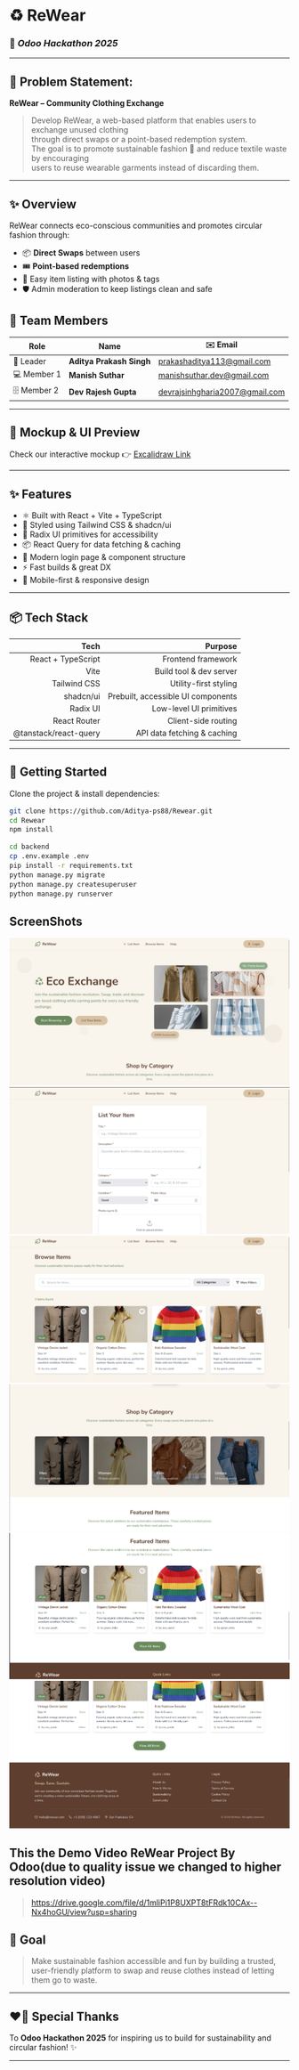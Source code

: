 # ♻️ **ReWear**
### 🌿 *Odoo Hackathon 2025*

---

## 🧵 **Problem Statement:**
**ReWear – Community Clothing Exchange**

> Develop ReWear, a web-based platform that enables users to exchange unused clothing  
> through direct swaps or a point-based redemption system.  
> The goal is to promote sustainable fashion 🌱 and reduce textile waste by encouraging  
> users to reuse wearable garments instead of discarding them.

---

## ✨ **Overview**
ReWear connects eco-conscious communities and promotes circular fashion through:
- 📦 **Direct Swaps** between users
- 🎟 **Point-based redemptions**
- 📸 Easy item listing with photos & tags
- 🛡️ Admin moderation to keep listings clean and safe


## 👥 **Team Members**

| Role | Name | ✉️ Email |
|--|--|--|
| 🎨 Leader | **Aditya Prakash Singh** | prakashaditya113@gmail.com |
| 💻 Member 1 | **Manish Suthar** | manishsuthar.dev@gmail.com |
| 🗄️ Member 2 | **Dev Rajesh Gupta** | devrajsinhgharia2007@gmail.com |

---

## 🌱 **Mockup & UI Preview**
Check our interactive mockup 👉 [Excalidraw Link](https://app.excalidraw.com/l/65VNwvy7c4X/zEqG7IJrg0)

---

## ✨ Features

- ⚛️ Built with React + Vite + TypeScript
- 🎨 Styled using Tailwind CSS & shadcn/ui
- 🧩 Radix UI primitives for accessibility
- 📦 React Query for data fetching & caching
- 🧰 Modern login page & component structure
- ⚡ Fast builds & great DX
- 📱 Mobile-first & responsive design

---

## 📦 Tech Stack

| Tech                          | Purpose                                    |
|------------------------------:|--------------------------------------------:|
| React + TypeScript           | Frontend framework                         |
| Vite                         | Build tool & dev server                    |
| Tailwind CSS                 | Utility-first styling                      |
| shadcn/ui                    | Prebuilt, accessible UI components         |
| Radix UI                     | Low-level UI primitives                    |
| React Router                 | Client-side routing                        |
| @tanstack/react-query        | API data fetching & caching                |

---

## 🚀 Getting Started

Clone the project & install dependencies:

```bash
git clone https://github.com/Aditya-ps88/Rewear.git
cd Rewear
npm install
```
```bash
cd backend
cp .env.example .env
pip install -r requirements.txt
python manage.py migrate
python manage.py createsuperuser
python manage.py runserver
```
## ScreenShots

<img src='./demo/11.png'>
<img src='./demo/12.png'>
<img src='./demo/13.png'>
<img src='./demo/14.png'>
<img src='./demo/15.png'>
<img src='./demo/16.png'>

## This the Demo Video ReWear Project By Odoo(due to quality issue we changed to higher resolution video)
>https://drive.google.com/file/d/1mliPi1P8UXPT8tFRdk10CAx--Nx4hoGU/view?usp=sharing

## 🚀 **Goal**
> Make sustainable fashion accessible and fun by building a trusted, user-friendly platform to swap and reuse clothes instead of letting them go to waste.

---

## ❤️‍🔥 **Special Thanks**
To **Odoo Hackathon 2025** for inspiring us to build for sustainability and circular fashion! ✨

---

